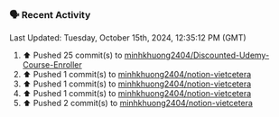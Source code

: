 ### 🗣 Recent Activity

<!--RECENT_ACTIVITY:last_update-->
Last Updated: Tuesday, October 15th, 2024, 12:35:12 PM (GMT)
<!--RECENT_ACTIVITY:last_update_end-->
<!--RECENT_ACTIVITY:start-->
1. ⬆️ Pushed 25 commit(s) to [minhkhuong2404/Discounted-Udemy-Course-Enroller](https://github.com/minhkhuong2404/Discounted-Udemy-Course-Enroller)<br>
2. ⬆️ Pushed 1 commit(s) to [minhkhuong2404/notion-vietcetera](https://github.com/minhkhuong2404/notion-vietcetera)<br>
3. ⬆️ Pushed 1 commit(s) to [minhkhuong2404/notion-vietcetera](https://github.com/minhkhuong2404/notion-vietcetera)<br>
4. ⬆️ Pushed 1 commit(s) to [minhkhuong2404/notion-vietcetera](https://github.com/minhkhuong2404/notion-vietcetera)<br>
5. ⬆️ Pushed 2 commit(s) to [minhkhuong2404/notion-vietcetera](https://github.com/minhkhuong2404/notion-vietcetera)<br>
<!--RECENT_ACTIVITY:end-->
